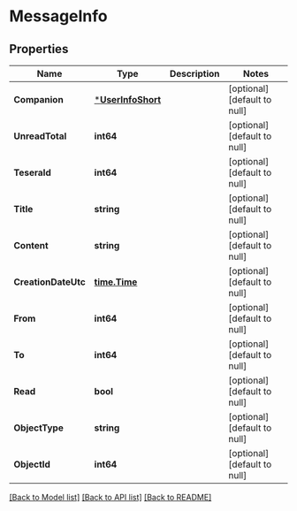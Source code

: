 # MessageInfo

## Properties
Name | Type | Description | Notes
------------ | ------------- | ------------- | -------------
**Companion** | [***UserInfoShort**](UserInfoShort.md) |  | [optional] [default to null]
**UnreadTotal** | **int64** |  | [optional] [default to null]
**TeseraId** | **int64** |  | [optional] [default to null]
**Title** | **string** |  | [optional] [default to null]
**Content** | **string** |  | [optional] [default to null]
**CreationDateUtc** | [**time.Time**](time.Time.md) |  | [optional] [default to null]
**From** | **int64** |  | [optional] [default to null]
**To** | **int64** |  | [optional] [default to null]
**Read** | **bool** |  | [optional] [default to null]
**ObjectType** | **string** |  | [optional] [default to null]
**ObjectId** | **int64** |  | [optional] [default to null]

[[Back to Model list]](../README.md#documentation-for-models) [[Back to API list]](../README.md#documentation-for-api-endpoints) [[Back to README]](../README.md)


